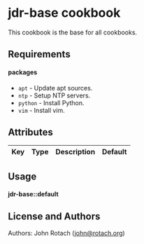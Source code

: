 jdr-base cookbook
======================

This cookbook is the base for all cookbooks.

Requirements
------------

#### packages
- `apt` - Update apt sources.
- `ntp` - Setup NTP servers.
- `python` - Install Python.
- `vim` - Install vim.


Attributes
----------

| Key                                           | Type       | Description              | Default          |
| --------------------------------------------- | ---------- | ------------------------ | ----------------:|

Usage
-----
#### jdr-base::default

License and Authors
-------------------
Authors: John Rotach (john@rotach.org)
